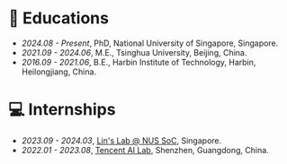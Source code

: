 
# 📖 Educations
- *2024.08 - Present*, PhD, National University of Singapore, Singapore.
- *2021.09 - 2024.06*, M.E., Tsinghua University, Beijing, China.
- *2016.09 - 2021.06*, B.E., Harbin Institute of Technology, Harbin, Heilongjiang, China.

# 💻 Internships
- *2023.09 - 2024.03*, [Lin's Lab @ NUS SoC](https://github.com/NUS-LinS-Lab), Singapore.
- *2022.01 - 2023.08*, [Tencent AI Lab](https://ai.tencent.com/ailab/en/index/), Shenzhen, Guangdong, China.
